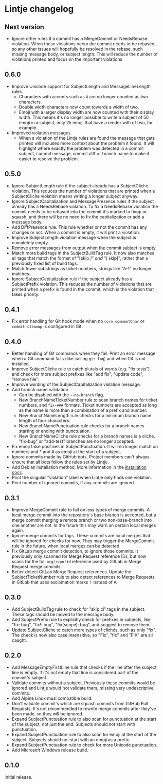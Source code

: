# Lintje changelog

## Next version

- Ignore other rules if a commit has a MergeCommit or NeedsRebase violation.
  When these violations occur the commit needs to be rebased, so any other
  issues will hopefully be resolved in the rebase, such missing message body,
  or subject length. This will reduce the number of violations printed and
  focus on the important violations.

## 0.6.0

- Improve Unicode support for SubjectLength and MessageLineLength rules.
    - Characters with accents such as `a̐` are no longer counted as two
      characters.
    - Double width characters now count towards a width of two.
    - Emoji with a larger display width are now counted with
      their display width. This means it's no longer possible to write a
      subject of 50 emoji in a subject, only 25 emoji that have a render with
      of two, for example.
- Improved violation messages.
    - When a violation of the Lintje rules are found the message that gets
      printed will includes more context about the problem it found. It will
      highlight where exactly the problem was detected in a commit subject,
      commit message, commit diff or branch name to make it easier to resolve
      the problem.

## 0.5.0

- Ignore SubjectLength rule if the subject already has a SubjectCliche
  violation. This reduces the number of violations that are printed when a
  SubjectCliche violation means writing a longer subject anyway.
- Ignore SubjectCapitalization and MessagePresence rules if the subject already
  has a NeedsRebase violation. To fix a NeedsRebase violation the commit needs
  to be rebased into the commit it's marked to fixup or squash, and there will
  be no need to fix the capitalization or add a message body.
- Add DiffPresence rule. This rule whether or not the commit has any changes or
  not. When a commit is empty, it will print a violation.
- Improve SubjectLength violation message when the subject is completely empty.
- Remove error messages from output when the commit subject is empty.
- Match more build tags in the SubjectBuildTag rule. It now also matches all
  tags that match the format of "[skip *]" and "[* skip]", rather than a
  previously fixed list of build tags.
- Match fewer substrings as ticket numbers, strings like "A-1" no longer
  matches.
- Ignore SubjectCapitalization rule if the subject already has a SubjectPrefix
  violation. This reduces the number of violations that are printed when a
  prefix is found in the commit, which is the violation that takes priority.

## 0.4.1

- Fix error handling for Git hook mode when no `core.commentChar` or
  `commit.cleanup` is configured in Git.

## 0.4.0

- Better handling of Git commands when they fail. Print an error message when a
  Git command fails (like calling `git log`) and when Git is not
  installed.
- Improve SubjectCliche rule to catch plurals of words (e.g. "fix tests") and
  check for more subject prefixes like "add fix", "update code", "remove file".
- Improve wording of the SubjectCapitalization violation message.
- Add branch name validation.
    - Can be disabled with the `--no-branch` flag.
    - New BranchNameTicketNumber rule to scan branch names for ticket numbers,
      and `fix-###` formats. Ticket numbers are accepted as long as the name is
      more than a combination of a prefix and number.
    - New BranchNameLength rule checks for a minimum branch name length of four
      characters.
    - New BranchNamePunctuation rule checks for a branch names starting or
      ending with punctuation.
    - New BranchNameCliche rule checks for a branch names is a cliché.
      "fix-bug" or "add-test" branches are no longer accepted.
- Fix emoji false positives in SubjectPunctuation. It will no longer match on
  numbers and * and # as emoji at the start of a subject.
- Ignore commits made by GitHub bots. Project members can't always ensure that
  all bots follow the rules set by Lintje.
- Add Debian installation method. More information in the
  [installation docs](doc/installation.md).
- Print the singular "violation" label when Lintje only finds one violation.
- Print number of ignored commits, if any commits are ignored.

## 0.3.1

- Improve MergeCommit rule to fail on less types of merge commits. A local
  merge commit into the repository's base branch is accepted, but a merge
  commit merging a remote branch or two non-base-branch into one another are
  not. In the future this may warn on certain local merges again.
- Ignore merge commits for tags. These commits are local merges that will be
  ignored for checks for now. They may trigger the MergeCommit rule in the
  future, when local merges can be detected.
- Fix GitLab merge commit detection, to ignore those commits. It previously
  only scanned for Merge Request reference IDs, but now scans for the full
  `org/repo!id` reference used by GitLab in Merge Request merge commits.
- Better detect GitLab Merge Request references. Update the SubjectTicketNumber
  rule to also detect references to Merge Requests in GitLab that uses
  exclamation marks `!` instead of `#`.

## 0.3.0

- Add SubjectBuildTag rule to check for "skip ci" tags in the subject. These
  tags should be moved to the message body.
- Add SubjectPrefix rule to explicitly check for prefixes in subjects, like
  "fix: bug", "fix!: bug", "fix(scope): bug", and suggest to remove them.
- Update SubjectCliche to catch more types of clichés, such as only "fix". The
  check is now also case insensitive, so "Fix", "fix" and "FIX" are all caught.

## 0.2.0

- Add MessageEmptyFirstLine rule that checks if the line after the subject line
  is empty. If it's not empty that line is considered part of the commit's
  subject.
- Validate commits without a subject. Previously these commits would be ignored
  and Lintje would not validate them, missing very undescriptive commits.
- Add Alpine Linux musl compatible build.
- Don't validate commit's which are squash commits from GitHub Pull Requests.
  It's not recommended to rewrite merge commits after they've been made, so
  they will be ignored.
- Expand SubjectPunctuation rule to also scan for punctuation at the start of
  the subject, not just the end. Subjects should not start with punctuation.
- Expand SubjectPunctuation rule to also scan for emoji at the start of
  the subject. Subjects should not start with an emoji as a prefix.
- Expand SubjectPunctuation rule to check for more Unicode punctuation.
- Add Microsoft Windows release build.

## 0.1.0

Initial release.
